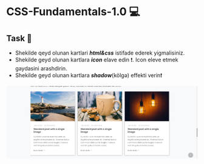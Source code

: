 # CSS-Fundamentals-1.0 💻

## Task 🎯


- Shekilde qeyd olunan kartlari ***html&css*** istifade ederek yigmalisiniz.
- Shekilde geyd olunan kartlara ***icon*** elave edin ❗. Icon eleve etmek gaydasini arashdirin. 
- Shekilde geyd olunan kartlara ***shadow***(kölgə) effekti verin❗


<img src="hometask.jpeg"/>
